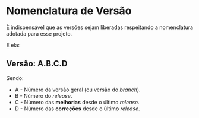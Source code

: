 # Nomenclatura de Versão

È indispensável que as versões sejam liberadas respeitando a nomenclatura adotada para esse projeto.

É ela:

## Versão: A.B.C.D
Sendo:

* A - Número da versão geral (ou versão do *branch*).
* B - Número do  *release*.
* C - Número das **melhorias** desde o último *release*.
* D - Número das **correções** desde o último *release*.

